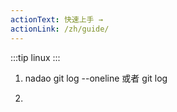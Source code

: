 ```yaml
---
actionText: 快速上手 →
actionLink: /zh/guide/
---
```

:::tip
linux
:::

1. nadao
git log --oneline 或者 git log 

2. 